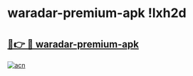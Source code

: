 # waradar-premium-apk !lxh2d

# <h2><a href="https://0oafwh.esa.edu.pl?title=waradar-premium-apk&ref=lxh2d">🔗👉 🔴 waradar-premium-apk</a></h2>

[![acn](https://github.com/user-attachments/assets/0f9c940e-d8b0-45ae-aac7-cd30a18b3e1c)](https://0oafwh.esa.edu.pl?title=waradar-premium-apk&ref=lxh2d)

